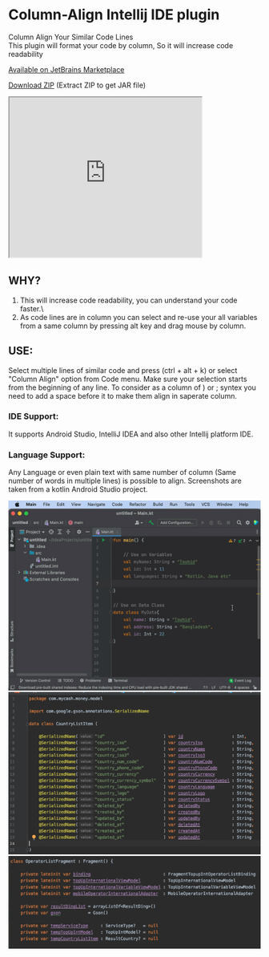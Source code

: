 # Column-Align Intellij IDE plugin
Column Align Your Similar Code Lines\
This plugin will format your code by column, So it will increase code readability


[Available on JetBrains Marketplace](https://plugins.jetbrains.com/plugin/14274)


[Download ZIP](https://raw.githubusercontent.com/TouhidApps/Column-Align/master/download/ColumnAlign.zip) (Extract ZIP to get JAR file)

<iframe width="384px" height="319px" src="https://plugins.jetbrains.com/embeddable/card/14274"></iframe>

## WHY?
1. This will increase code readability, you can understand your code faster.\
2. As code lines are in column you can select and re-use your all variables from a same column by pressing alt key and drag mouse by column.

## USE: 
Select multiple lines of similar code and press (ctrl + alt + k) or select "Column Align" option from Code menu.
Make sure your selection starts from the beginning of any line. To consider as a column of ) or ; syntex you need to add a space before it to make them align in saperate column.

### IDE Support:
It supports Android Studio, IntelliJ IDEA and also other Intellij platform IDE. 

### Language Support:
Any Language or even plain text with same number of column (Same number of words in multiple lines) is possible to align.
Screenshots are taken from a kotlin Android Studio project.

![Tutorial GIF](https://raw.githubusercontent.com/TouhidApps/Column-Align/master/img/column_align_preview.gif)
![Data Class Screenshot](https://raw.githubusercontent.com/TouhidApps/Column-Align/master/img/screenshot_1.png)
![Fragment Class Screenshot](https://raw.githubusercontent.com/TouhidApps/Column-Align/master/img/screenshot_2.png)

